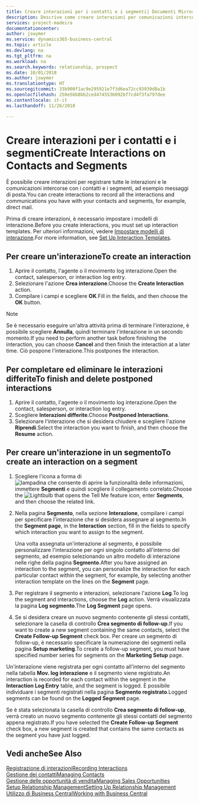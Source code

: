 ```yaml
---
title: Creare interazioni per i contatti e i segmenti| Documenti Microsoft
description: Descrive come creare interazioni per comunicazioni intercorse con i contatti e i segmenti in Business Central, ad esempio messaggi di posta diretta.
services: project-madeira
documentationcenter: 
author: jswymer
ms.service: dynamics365-business-central
ms.topic: article
ms.devlang: na
ms.tgt_pltfrm: na
ms.workload: na
ms.search.keywords: relationship, prospect
ms.date: 10/01/2018
ms.author: jswymer
ms.translationtype: HT
ms.sourcegitcommit: 33b900f1ac9e295921e7f3d6ea72cc93939d8a1b
ms.openlocfilehash: 250e56b8bb2ced4745536092bf7cd4f3fa797dee
ms.contentlocale: it-it
ms.lasthandoff: 11/26/2018

---
```

# <a name="create-interactions-on-contacts-and-segments"></a><span data-ttu-id="6c8a4-103">Creare interazioni per i contatti e i segmenti</span><span class="sxs-lookup"><span data-stu-id="6c8a4-103">Create Interactions on Contacts and Segments</span></span>
<span data-ttu-id="6c8a4-104">È possibile creare interazioni per registrare tutte le interazioni e le comunicazioni intercorse con i contatti e i segmenti, ad esempio messaggi di posta.</span><span class="sxs-lookup"><span data-stu-id="6c8a4-104">You can create interactions to record all the interactions and communications you have with your contacts and segments, for example, direct mail.</span></span>

<span data-ttu-id="6c8a4-105">Prima di creare interazioni, è necessario impostare i modelli di interazione.</span><span class="sxs-lookup"><span data-stu-id="6c8a4-105">Before you create interactions, you must set up interaction templates.</span></span> <span data-ttu-id="6c8a4-106">Per ulteriori informazioni, vedere [Impostare modelli di interazione](marketing-interactions.md).</span><span class="sxs-lookup"><span data-stu-id="6c8a4-106">For more information, see  [Set Up Interaction Templates](marketing-interactions.md).</span></span>

## <a name="to-create-an-interaction"></a><span data-ttu-id="6c8a4-107">Per creare un'interazione</span><span class="sxs-lookup"><span data-stu-id="6c8a4-107">To create an interaction</span></span>
1. <span data-ttu-id="6c8a4-108">Aprire il contatto, l'agente o il movimento log interazione.</span><span class="sxs-lookup"><span data-stu-id="6c8a4-108">Open the contact, salesperson, or interaction log entry.</span></span>
2. <span data-ttu-id="6c8a4-109">Selezionare l'azione **Crea interazione**.</span><span class="sxs-lookup"><span data-stu-id="6c8a4-109">Choose the **Create Interaction** action.</span></span>
3. <span data-ttu-id="6c8a4-110">Compilare i campi e scegliere **OK**.</span><span class="sxs-lookup"><span data-stu-id="6c8a4-110">Fill in the fields, and then choose the **OK** button.</span></span>

> [!NOTE]  
>   <span data-ttu-id="6c8a4-111">Se è necessario eseguire un'altra attività prima di terminare l'interazione, è possibile scegliere **Annulla**, quindi terminare l'interazione in un secondo momento.</span><span class="sxs-lookup"><span data-stu-id="6c8a4-111">If you need to perform another task before finishing the interaction, you can choose **Cancel** and then finish the interaction at a later time.</span></span> <span data-ttu-id="6c8a4-112">Ciò pospone l'interazione.</span><span class="sxs-lookup"><span data-stu-id="6c8a4-112">This postpones the interaction.</span></span>

## <a name="to-finish-and-delete-postponed-interactions"></a><span data-ttu-id="6c8a4-113">Per completare ed eliminare le interazioni differite</span><span class="sxs-lookup"><span data-stu-id="6c8a4-113">To finish and delete postponed interactions</span></span>
1. <span data-ttu-id="6c8a4-114">Aprire il contatto, l'agente o il movimento log interazione.</span><span class="sxs-lookup"><span data-stu-id="6c8a4-114">Open the contact, salesperson, or interaction log entry.</span></span>
2. <span data-ttu-id="6c8a4-115">Scegliere **Interazioni differite**.</span><span class="sxs-lookup"><span data-stu-id="6c8a4-115">Choose **Postponed Interactions**.</span></span>
3. <span data-ttu-id="6c8a4-116">Selezionare l'interazione che si desidera chiudere e scegliere l'azione **Riprendi**.</span><span class="sxs-lookup"><span data-stu-id="6c8a4-116">Select the interaction you want to finish, and then choose the **Resume** action.</span></span>

## <a name="to-create-an-interaction-on-a-segment"></a><span data-ttu-id="6c8a4-117">Per creare un'interazione in un segmento</span><span class="sxs-lookup"><span data-stu-id="6c8a4-117">To create an interaction on a segment</span></span>
1. <span data-ttu-id="6c8a4-118">Scegliere l'icona a forma di ![lampadina che consente di aprire la funzionalità delle informazioni](media/ui-search/search_small.png "Informazioni sull'operazione che si desidera eseguire"), immettere **Segmenti** e quindi scegliere il collegamento correlato.</span><span class="sxs-lookup"><span data-stu-id="6c8a4-118">Choose the ![Lightbulb that opens the Tell Me feature](media/ui-search/search_small.png "Tell me what you want to do") icon, enter **Segments**, and then choose the related link.</span></span>
2. <span data-ttu-id="6c8a4-119">Nella pagina **Segmento**, nella sezione **Interazione**, compilare i campi per specificare l'interazione che si desidera assegnare al segmento.</span><span class="sxs-lookup"><span data-stu-id="6c8a4-119">In the **Segment page**, in the **Interaction** section, fill in the fields to specify which interaction you want to assign to the segment.</span></span>

    <span data-ttu-id="6c8a4-120">Una volta assegnata un'interazione al segmento, è possibile personalizzare l'interazione per ogni singolo contatto all'interno del segmento, ad esempio selezionando un altro modello di interazione nelle righe della pagina **Segmento**.</span><span class="sxs-lookup"><span data-stu-id="6c8a4-120">After you have assigned an interaction to the segment, you can personalize the interaction for each particular contact within the segment, for example, by selecting another interaction template on the lines on the **Segment** page.</span></span>  
3. <span data-ttu-id="6c8a4-121">Per registrare il segmento e interazioni, selezionare l'azione **Log**.</span><span class="sxs-lookup"><span data-stu-id="6c8a4-121">To log the segment and interactions, choose the **Log** action.</span></span> <span data-ttu-id="6c8a4-122">Verrà visualizzata la pagina **Log segmento**.</span><span class="sxs-lookup"><span data-stu-id="6c8a4-122">The **Log Segment** page opens.</span></span>
4. <span data-ttu-id="6c8a4-123">Se si desidera creare un nuovo segmento contenente gli stessi contatti, selezionare la casella di controllo **Crea segmento di follow-up**.</span><span class="sxs-lookup"><span data-stu-id="6c8a4-123">If you want to create a new segment containing the same contacts, select the **Create Follow-up Segment** check box.</span></span> <span data-ttu-id="6c8a4-124">Per creare un segmento di follow-up, è necessario specificare la numerazione dei segmenti nella pagina **Setup marketing**.</span><span class="sxs-lookup"><span data-stu-id="6c8a4-124">To create a follow-up segment, you must have specified number series for segments on the **Marketing Setup** page.</span></span>

<span data-ttu-id="6c8a4-125">Un'interazione viene registrata per ogni contatto all'interno del segmento nella tabella **Mov. log interazione** e il segmento viene registrato.</span><span class="sxs-lookup"><span data-stu-id="6c8a4-125">An interaction is recorded for each contact within the segment in the **Interaction Log Entry** table, and the segment is logged.</span></span> <span data-ttu-id="6c8a4-126">È possibile individuare i segmenti registrati nella pagina **Segmento registrato**.</span><span class="sxs-lookup"><span data-stu-id="6c8a4-126">Logged segments can be found on the **Logged Segment** page.</span></span>

<span data-ttu-id="6c8a4-127">Se è stata selezionata la casella di controllo **Crea segmento di follow-up**, verrà creato un nuovo segmento contenente gli stessi contatti del segmento appena registrato.</span><span class="sxs-lookup"><span data-stu-id="6c8a4-127">If you have selected the **Create Follow-up Segment** check box, a new segment is created that contains the same contacts as the segment you have just logged.</span></span>

## <a name="see-also"></a><span data-ttu-id="6c8a4-128">Vedi anche</span><span class="sxs-lookup"><span data-stu-id="6c8a4-128">See Also</span></span>
[<span data-ttu-id="6c8a4-129">Registrazione di interazioni</span><span class="sxs-lookup"><span data-stu-id="6c8a4-129">Recording Interactions</span></span>](marketing-interactions.md)  
[<span data-ttu-id="6c8a4-130">Gestione dei contatti</span><span class="sxs-lookup"><span data-stu-id="6c8a4-130">Managing Contacts</span></span>](marketing-contacts.md)  
[<span data-ttu-id="6c8a4-131">Gestione delle opportunità di vendita</span><span class="sxs-lookup"><span data-stu-id="6c8a4-131">Managing Sales Opportunities</span></span>](marketing-manage-sales-opportunities.md)  
[<span data-ttu-id="6c8a4-132">Setup Relationship Management</span><span class="sxs-lookup"><span data-stu-id="6c8a4-132">Setting Up Relationship Management</span></span>](marketing-setup-marketing.md)  
[<span data-ttu-id="6c8a4-133">Utilizzo di Business Central</span><span class="sxs-lookup"><span data-stu-id="6c8a4-133">Working with Business Central</span></span>](ui-work-product.md)

